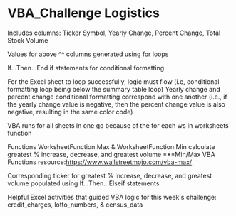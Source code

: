 # VBA_Challenge Logistics

Includes columns: Ticker Symbol, Yearly Change, Percent Change, Total Stock Volume

Values for above ^^ columns generated using for loops

If...Then...End if statements for conditional formatting

For the Excel sheet to loop successfully, logic must flow (i.e, conditional formatting loop being below the summary table loop)
Yearly change and percent change conditional formatting correspond with one another (i.e., if the yearly change value is negative, then the percent change value is also negative, resulting in the same color code)

VBA runs for all sheets in one go because of the for each ws in worksheets function

Functions WorksheetFunction.Max & WorksheetFunction.Min calculate greatest % increase, decrease, and greatest volume
***Min/Max VBA Functions resource:https://www.wallstreetmojo.com/vba-max/

Corresponding ticker for greatest % increase, decrease, and greatest volume populated using If...Then...Elseif statements

Helpful Excel activities that guided VBA logic for this week's challenge: credit_charges, lotto_numbers, & census_data
